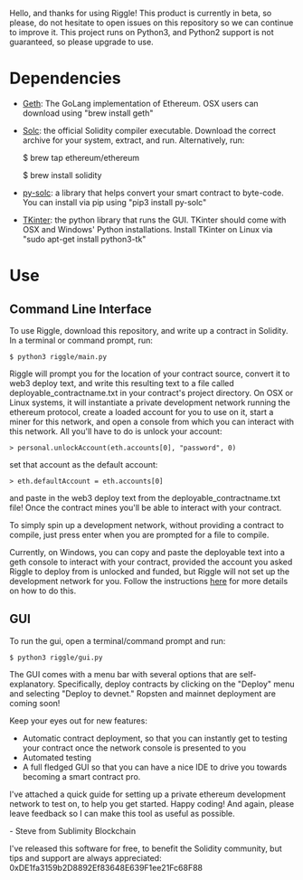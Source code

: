 Hello, and thanks for using Riggle! This product is currently in beta, so please, do not hesitate to open issues on this repository so we can continue to improve it. This project runs on Python3, and Python2 support is not guaranteed, so please upgrade to use.

# Dependencies

- [Geth](https://github.com/ethereum/go-ethereum/wiki/Building-Ethereum): The GoLang implementation of Ethereum. OSX users can download using "brew install geth"
- [Solc](https://github.com/ethereum/solidity/releases): the official Solidity compiler executable. Download the correct archive for your system, extract, and run. Alternatively, run:

    $ brew tap ethereum/ethereum

    $ brew install solidity

- [py-solc](https://github.com/pipermerriam/py-solc/): a library that helps convert your smart contract to byte-code. You can install via pip using "pip3 install py-solc"

- [TKinter](https://wiki.python.org/moin/TkInter): the python library that runs the GUI. TKinter should come with OSX and Windows' Python installations. Install TKinter on Linux via "sudo apt-get install python3-tk"

# Use

## Command Line Interface
To use Riggle, download this repository, and write up a contract in Solidity. In a terminal or command prompt, run:

    $ python3 riggle/main.py

Riggle will prompt you for the location of your contract source, convert it to web3 deploy text, and write this resulting text to a file called deployable_contractname.txt in your contract's project directory. On OSX or Linux systems, it will instantiate a private development network running the ethereum protocol, create a loaded account for you to use on it, start a miner for this network, and open a console from which you can interact with this network. All you'll have to do is unlock your account:

    > personal.unlockAccount(eth.accounts[0], "password", 0)

set that account as the default account:

    > eth.defaultAccount = eth.accounts[0]

and paste in the web3 deploy text from the deployable_contractname.txt file! Once the contract mines you'll be able to interact with your contract.

To simply spin up a development network, without providing a contract to compile, just press enter when you are prompted for a file to compile.

Currently, on Windows, you can copy and paste the deployable text into a geth console to interact with your contract, provided the account you asked Riggle to deploy from is unlocked and funded, but Riggle will not set up the development network for you. Follow the instructions [here](https://gitlab.com/Sublimity-Blockchain/Riggle/howToSetUpPrivateEthNet.txt) for more details on how to do this.

## GUI

To run the gui, open a terminal/command prompt and run:

    $ python3 riggle/gui.py

The GUI comes with a menu bar with several options that are self-explanatory. Specifically, deploy contracts by clicking on the "Deploy" menu and selecting "Deploy to devnet." Ropsten and mainnet deployment are coming soon!

Keep your eyes out for new features:

- Automatic contract deployment, so that you can instantly get to testing your contract once the network console is presented to you
- Automated testing
- A full fledged GUI so that you can have a nice IDE to drive you towards becoming a smart contract pro.

I've attached a quick guide for setting up a private ethereum development network to test on, to help you get started. Happy coding! And again, please leave feedback so I can make this tool as useful as possible.

\- Steve from Sublimity Blockchain

I've released this software for free, to benefit the Solidity community, but tips and support are always appreciated: 0xDE1fa3159b2D8892Ef83648E639F1ee21Fc68F88
